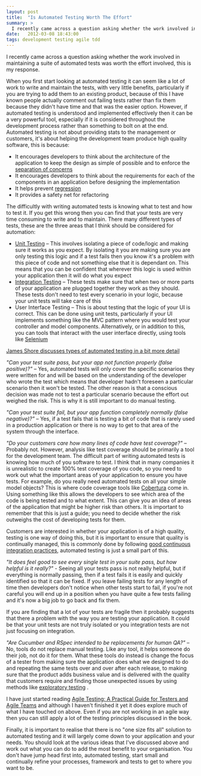 ```yaml
---
layout: post
title:  "Is Automated Testing Worth The Effort"
summary: >
  I recently came across a question asking whether the work involved in maintaining a suite of automated tests was worth the effort involved, this is my response.
date:   2012-03-08 18:43:00
tags: development testing agile tdd
---
```

I recently came across a question asking whether the work involved in maintaining a suite of automated tests was worth the effort involved, this is my response.

When you first start looking at automated testing it can seem like a lot of work to write and maintain the tests, with very little benefits, particularly if you are trying to add them to an existing product, because of this I have known people actually comment out failing tests rather than fix them because they didn't have time and that was the easier option. However, if automated testing is understood and implemented effectively then it can be a very powerful tool, especially if it is considered throughout the development process rather than something to bolt on at the end. Automated testing is not about providing stats to the management or customers, it's about helping the development team produce high quality software, this is because:

* It encourages developers to think about the architecture of the application to keep the design as simple of possible and to enforce the [separation of concerns][separation-of-concerns]
* It encourages developers to think about the requirements for each of the components in an application before designing the implementation
* It helps prevent [regression][software-regression]
* It provides a safety net for refactoring

The difficultly with writing automated tests is knowing what to test and how to test it. If you get this wrong then you can find that your tests are very time consuming to write and to maintain. There many different types of tests, these are the three areas that I think should be considered for automation:

* [Unit Testing][unit-testing] – This involves isolating a piece of code/logic and making sure it works as you expect. By isolating it you are making sure you are only testing this logic and if a test fails then you know it's a problem with this piece of code and not something else that it is dependant on. This means that you can be confident that wherever this logic is used within your application then it will do what you expect
* [Integration Testing][integration-testing] – These tests make sure that when two or more parts of your application are plugged together they work as they should. These tests don't need to test every scenario in your logic, because your unit tests will take care of this
* User Interface Testing – This is about testing that the logic of your UI is correct. This can be done using unit tests, particularly if your UI implements something like the MVC pattern where you would test your controller and model components. Alternatively, or in addition to this, you can tools that interact with the user interface directly, using tools like [Selenium][selenium]

[James Shore discusses types of automated testing in a bit more detail][james-shore]

*"Can your test suite pass, but your app not function properly (false positive)?"* – Yes, automated tests will only cover the specific scenarios they were written for and will be based on the understanding of the developer who wrote the test which means that developer hadn't foreseen a particular scenario then it won't be tested. The other reason is that a conscious decision was made not to test a particular scenario because the effort out weighed the risk. This is why it is still important to do manual testing.

*"Can your test suite fail, but your app function completely normally (false negative)?"* – Yes, if a test fails that is testing a bit of code that is rarely used in a production application or there is no way to get to that area of the system through the interface.

*"Do your customers care how many lines of code have test coverage?"* – Probably not. However, analysis like test coverage should be primarily a tool for the development team. The difficult part of writing automated tests is knowing how much of you software to test. I think that in many companies it is unrealistic to create 100% test coverage of you code, so you need to work out what the important areas of your application to ensure you have tests. For example, do you really need automated tests on all your simple model objects? This is where code coverage tools like [Cobertura][cobertura] come in. Using something like this allows the developers to see which area of the code is being tested and to what extent. This can give you an idea of areas of the application that might be higher risk than others. It is important to remember that this is just a guide; you need to decide whether the risk outweighs the cost of developing tests for them.

Customers are interested in whether your application is of a high quality, testing is one way of doing this, but it is important to ensure that quality is continually managed, this is commonly done by following [good continuous integration practices][martin-fowler], automated testing is just a small part of this.

*"It does feel good to see every single test in your suite pass, but how helpful is it really?"* - Seeing all your tests pass is not really helpful, but if everything is normally passing, then if a test fails it is easily and quickly identified so that it can be fixed. If you leave failing tests for any length of time then developers don't notice when other tests start to fail, if you're not careful you will end up in a position when you have quite a few tests failing and it's now a big job to go back and fix them.

If you are finding that a lot of your tests are fragile then it probably suggests that there a problem with the way you are testing your application. It could be that your unit tests are not truly isolated or you integration tests are not just focusing on integration.

*"Are Cucumber and RSpec intended to be replacements for human QA?"* – No, tools do not replace manual testing. Like any tool, it helps someone do their job, not do it for them. What these tools do instead is change the focus of a tester from making sure the application does what we designed to do and repeating the same tests over and over after each release, to making sure that the product adds business value and is delivered with the quality that customers require and finding those unexpected issues by using methods like [exploratory testing][exploratory-testing]
.

I have just started reading [Agile Testing: A Practical Guide for Testers and Agile Teams][agile-testing]
 and although I haven't finished it yet it does explore much of what I have touched on above. Even if you are not working in an agile way then you can still apply a lot of the testing principles discussed in the book.

Finally, it is important to realise that there is no "one size fits all" solution to automated testing and it will largely come down to your application and your needs. You should look at the various ideas that I've discussed above and work out what you can do to add the most benefit to your organisation. You don't have jump head first into, automated testing, start small and continually refine your processes, framework and tests to get to where you want to be.

[separation-of-concerns]:   http://en.wikipedia.org/wiki/Separation_of_concerns
[software-regression]:      http://en.wikipedia.org/wiki/Software_regression
[unit-testing]:             http://en.wikipedia.org/wiki/Unit_testing
[integration-testing]:      http://en.wikipedia.org/wiki/Integration_testing
[selenium]:                 http://docs.seleniumhq.org/
[james-shore]:              http://www.jamesshore.com/Blog/Alternatives-to-Acceptance-Testing.html
[cobertura]:                http://cobertura.github.io/cobertura/
[martin-fowler]:            http://martinfowler.com/articles/continuousIntegration.html#PracticesOfContinuousIntegration
[exploratory-testing]:      http://en.wikipedia.org/wiki/Exploratory_testing
[agile-testing]:            http://www.amazon.co.uk/Agile-Testing-Practical-Addison-Wesley-Signature/dp/0321534468